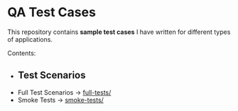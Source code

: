 # QA Test Cases
This repository contains **sample test cases** I have written for different types of applications.  

Contents:  
- ## Test Scenarios
- Full Test Scenarios → [full-tests/](full-tests/)
- Smoke Tests → [smoke-tests/](smoke-tests/)
